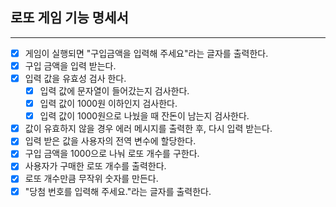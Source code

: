 ## 로또 게임 기능 명세서

---

- [x] 게임이 실행되면 "구입금액을 입력해 주세요"라는 글자를 출력한다.
- [x] 구입 금액을 입력 받는다.
- [x] 입력 값을 유효성 검사 한다.
  - [x] 입력 값에 문자열이 들어갔는지 검사한다.
  - [x] 입력 값이 1000원 이하인지 검사한다.
  - [x] 입력 값이 1000원으로 나눴을 때 잔돈이 남는지 검사한다.
- [x] 값이 유효하지 않을 경우 에러 메시지를 출력한 후, 다시 입력 받는다.
- [x] 입력 받은 값을 사용자의 전역 변수에 할당한다.
- [x] 구입 금액을 1000으로 나눠 로또 개수를 구한다.
- [x] 사용자가 구매한 로또 개수를 출력한다.
- [x] 로또 개수만큼 무작위 숫자를 만든다.
- [x] "당첨 번호를 입력해 주세요."라는 글자를 출력한다.